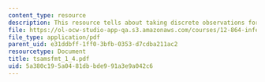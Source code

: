 ```yaml
---
content_type: resource
description: This resource tells about taking discrete observations for a problem.
file: https://ol-ocw-studio-app-qa.s3.amazonaws.com/courses/12-864-inference-from-data-and-models-spring-2005/5a380c195a0481dbbde991a3e9a042c6_tsamsfmt_1_4.pdf
file_type: application/pdf
parent_uid: e31ddbff-1ff0-3bfb-0353-d7cdba211ac2
resourcetype: Document
title: tsamsfmt_1_4.pdf
uid: 5a380c19-5a04-81db-bde9-91a3e9a042c6
---
```

